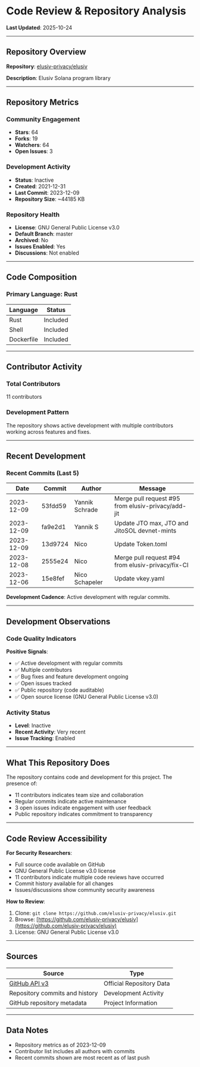 # Code Review & Repository Analysis

**Last Updated**: 2025-10-24

---

## Repository Overview

**Repository**: [elusiv-privacy/elusiv](https://github.com/elusiv-privacy/elusiv)

**Description**: Elusiv Solana program library

---

## Repository Metrics

### Community Engagement
- **Stars**: 64
- **Forks**: 19
- **Watchers**: 64
- **Open Issues**: 3

### Development Activity
- **Status**: Inactive
- **Created**: 2021-12-31
- **Last Commit**: 2023-12-09
- **Repository Size**: ~44185 KB

### Repository Health
- **License**: GNU General Public License v3.0
- **Default Branch**: master
- **Archived**: No
- **Issues Enabled**: Yes
- **Discussions**: Not enabled

---

## Code Composition

### Primary Language: Rust

| Language | Status |
|----------|--------|
| Rust | Included |
| Shell | Included |
| Dockerfile | Included |

---

## Contributor Activity

### Total Contributors
11 contributors

### Development Pattern
The repository shows active development with multiple contributors working across features and fixes.

---

## Recent Development

### Recent Commits (Last 5)

| Date | Commit | Author | Message |
|------|--------|--------|---------|
| 2023-12-09 | 53fdd59 | Yannik Schrade | Merge pull request #95 from elusiv-privacy/add-jit |
| 2023-12-09 | fa9e2d1 | Yannik S | Update JTO max, JTO and JitoSOL devnet-mints |
| 2023-12-09 | 13d9724 | Nico | Update Token.toml |
| 2023-12-08 | 2555e24 | Nico | Merge pull request #94 from elusiv-privacy/fix-CI |
| 2023-12-06 | 15e8fef | Nico Schapeler | Update vkey.yaml |


**Development Cadence**: Active development with regular commits.

---

## Development Observations

### Code Quality Indicators

**Positive Signals**:
- ✅ Active development with regular commits
- ✅ Multiple contributors
- ✅ Bug fixes and feature development ongoing
- ✅ Open issues tracked
- ✅ Public repository (code auditable)
- ✅ Open source license (GNU General Public License v3.0)

### Activity Status
- **Level**: Inactive
- **Recent Activity**: Very recent
- **Issue Tracking**: Enabled

---

## What This Repository Does

The repository contains code and development for this project. The presence of:
- 11 contributors indicates team size and collaboration
- Regular commits indicate active maintenance
- 3 open issues indicate engagement with user feedback
- Public repository indicates commitment to transparency

---

## Code Review Accessibility

**For Security Researchers**:
- Full source code available on GitHub
- GNU General Public License v3.0 license
- 11 contributors indicate multiple code reviews have occurred
- Commit history available for all changes
- Issues/discussions show community security awareness

**How to Review**:
1. Clone: `git clone https://github.com/elusiv-privacy/elusiv.git`
2. Browse: [https://github.com/elusiv-privacy/elusiv](https://github.com/elusiv-privacy/elusiv)
3. License: GNU General Public License v3.0

---

## Sources

| Source | Type |
|--------|------|
| [GitHub API v3](https://github.com/elusiv-privacy/elusiv) | Official Repository Data |
| Repository commits and history | Development Activity |
| GitHub repository metadata | Project Information |

---

## Data Notes

- Repository metrics as of 2023-12-09
- Contributor list includes all authors with commits
- Recent commits shown are most recent as of last push
